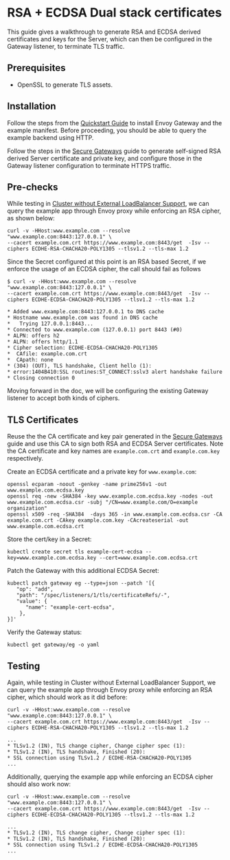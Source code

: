 # RSA + ECDSA Dual stack certificates

This guide gives a walkthrough to generate RSA and ECDSA derived certificates and keys for the Server, which can then be configured in the Gateway listener, to terminate TLS traffic.

## Prerequisites

- OpenSSL to generate TLS assets.

## Installation

Follow the steps from the [Quickstart Guide](quickstart.md) to install Envoy Gateway and the example manifest.
Before proceeding, you should be able to query the example backend using HTTP.

Follow the steps in the [Secure Gateways](secure-gateways.md) guide to generate self-signed RSA derived Server certificate and private key, and configure those in the Gateway listener configuration to terminate HTTPS traffic.


## Pre-checks

While testing in [Cluster without External LoadBalancer Support](secure-gateways.md#clusters-without-external-loadbalancer-support), we can query the example app through Envoy proxy while enforcing an RSA cipher, as shown below:

```shell
curl -v -HHost:www.example.com --resolve "www.example.com:8443:127.0.0.1" \
--cacert example.com.crt https://www.example.com:8443/get  -Isv --ciphers ECDHE-RSA-CHACHA20-POLY1305 --tlsv1.2 --tls-max 1.2
```

Since the Secret configured at this point is an RSA based Secret, if we enforce the usage of an ECDSA cipher, the call should fail as follows

```shell
$ curl -v -HHost:www.example.com --resolve "www.example.com:8443:127.0.0.1" \
--cacert example.com.crt https://www.example.com:8443/get  -Isv --ciphers ECDHE-ECDSA-CHACHA20-POLY1305 --tlsv1.2 --tls-max 1.2

* Added www.example.com:8443:127.0.0.1 to DNS cache
* Hostname www.example.com was found in DNS cache
*   Trying 127.0.0.1:8443...
* Connected to www.example.com (127.0.0.1) port 8443 (#0)
* ALPN: offers h2
* ALPN: offers http/1.1
* Cipher selection: ECDHE-ECDSA-CHACHA20-POLY1305
*  CAfile: example.com.crt
*  CApath: none
* (304) (OUT), TLS handshake, Client hello (1):
* error:1404B410:SSL routines:ST_CONNECT:sslv3 alert handshake failure
* Closing connection 0
```

Moving forward in the doc, we will be configuring the existing Gateway listener to accept both kinds of ciphers.

## TLS Certificates

Reuse the the CA certificate and key pair generated in the [Secure Gateways](secure-gateways.md) guide and use this CA to sign both RSA and ECDSA Server certificates. 
Note the CA certificate and key names are `example.com.crt` and `example.com.key` respectively.


Create an ECDSA certificate and a private key for `www.example.com`:

```shell
openssl ecparam -noout -genkey -name prime256v1 -out www.example.com.ecdsa.key
openssl req -new -SHA384 -key www.example.com.ecdsa.key -nodes -out www.example.com.ecdsa.csr -subj "/CN=www.example.com/O=example organization"
openssl x509 -req -SHA384  -days 365 -in www.example.com.ecdsa.csr -CA example.com.crt -CAkey example.com.key -CAcreateserial -out www.example.com.ecdsa.crt 
```

Store the cert/key in a Secret:

```shell
kubectl create secret tls example-cert-ecdsa --key=www.example.com.ecdsa.key --cert=www.example.com.ecdsa.crt
```

Patch the Gateway with this additional ECDSA Secret:

```shell
kubectl patch gateway eg --type=json --patch '[{
   "op": "add",
   "path": "/spec/listeners/1/tls/certificateRefs/-",
   "value": {
      "name": "example-cert-ecdsa",
    },
}]'
```

Verify the Gateway status:

```shell
kubectl get gateway/eg -o yaml
```

## Testing

Again, while testing in Cluster without External LoadBalancer Support, we can query the example app through Envoy proxy while enforcing an RSA cipher, which should work as it did before:

```shell
curl -v -HHost:www.example.com --resolve "www.example.com:8443:127.0.0.1" \
--cacert example.com.crt https://www.example.com:8443/get  -Isv --ciphers ECDHE-RSA-CHACHA20-POLY1305 --tlsv1.2 --tls-max 1.2
```

```shell
...
* TLSv1.2 (IN), TLS change cipher, Change cipher spec (1):
* TLSv1.2 (IN), TLS handshake, Finished (20):
* SSL connection using TLSv1.2 / ECDHE-RSA-CHACHA20-POLY1305
...
```

Additionally, querying the example app while enforcing an ECDSA cipher should also work now:

```shell
curl -v -HHost:www.example.com --resolve "www.example.com:8443:127.0.0.1" \
--cacert example.com.crt https://www.example.com:8443/get  -Isv --ciphers ECDHE-ECDSA-CHACHA20-POLY1305 --tlsv1.2 --tls-max 1.2
```

```shell
...
* TLSv1.2 (IN), TLS change cipher, Change cipher spec (1):
* TLSv1.2 (IN), TLS handshake, Finished (20):
* SSL connection using TLSv1.2 / ECDHE-ECDSA-CHACHA20-POLY1305
...
```
